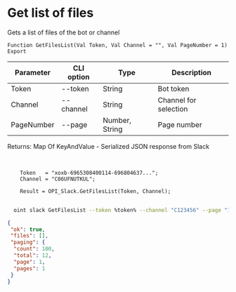 ﻿---
sidebar_position: 1
---

# Get list of files
 Gets a list of files of the bot or channel



`Function GetFilesList(Val Token, Val Channel = "", Val PageNumber = 1) Export`

  | Parameter | CLI option | Type | Description |
  |-|-|-|-|
  | Token | --token | String | Bot token |
  | Channel | --channel | String | Channel for selection |
  | PageNumber | --page | Number, String | Page number |

  
  Returns:  Map Of KeyAndValue - Serialized JSON response from Slack

<br/>




```bsl title="Code example"
    Token   = "xoxb-6965308400114-696804637...";
    Channel = "C06UFNUTKUL";

    Result = OPI_Slack.GetFilesList(Token, Channel);
```



```sh title="CLI command example"
    
  oint slack GetFilesList --token %token% --channel "C123456" --page "1"

```

```json title="Result"
{
 "ok": true,
 "files": [],
 "paging": {
  "count": 100,
  "total": 12,
  "page": 1,
  "pages": 1
 }
}
```
